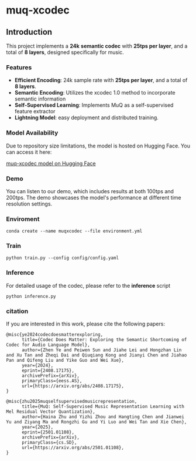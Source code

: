 # muq-xcodec

## Introduction

This project implements a **24k** **semantic codec** with **25tps per layer**, and a total of **8 layers**, designed specifically for music.

### Features
- **Efficient Encoding**: 24k sample rate with **25tps per layer**, and a total of **8 layers**.
- **Semantic Encoding**: Utilizes the xcodec 1.0 method to incorporate semantic information
- **Self-Supervised Learning**: Implements MuQ as a self-supervised feature extractor
- **Lightning Model**: easy deployment and distributed training.

### Model Availability

Due to repository size limitations, the model is hosted on Hugging Face. You can access it here:

[muq-xcodec model on Hugging Face](https://huggingface.co/ZheqiDAI/muq-xcodec)

### Demo

You can listen to our demo, which includes results at both 100tps and 200tps. The demo showcases the model's performance at different time resolution settings.

### Enviroment

```
conda create --name muqxcodec --file environment.yml
```

### Train

```
python train.py --config config/config.yaml
```

### Inference

For detailed usage of the codec, please refer to the **inference** script

```
python inference.py
```

### citation

If you are interested in this work, please cite the following papers:

```
@misc{ye2024codecdoesmatterexploring,
      title={Codec Does Matter: Exploring the Semantic Shortcoming of Codec for Audio Language Model}, 
      author={Zhen Ye and Peiwen Sun and Jiahe Lei and Hongzhan Lin and Xu Tan and Zheqi Dai and Qiuqiang Kong and Jianyi Chen and Jiahao Pan and Qifeng Liu and Yike Guo and Wei Xue},
      year={2024},
      eprint={2408.17175},
      archivePrefix={arXiv},
      primaryClass={eess.AS},
      url={https://arxiv.org/abs/2408.17175}, 
}

@misc{zhu2025muqselfsupervisedmusicrepresentation,
      title={MuQ: Self-Supervised Music Representation Learning with Mel Residual Vector Quantization}, 
      author={Haina Zhu and Yizhi Zhou and Hangting Chen and Jianwei Yu and Ziyang Ma and Rongzhi Gu and Yi Luo and Wei Tan and Xie Chen},
      year={2025},
      eprint={2501.01108},
      archivePrefix={arXiv},
      primaryClass={cs.SD},
      url={https://arxiv.org/abs/2501.01108}, 
}
```
